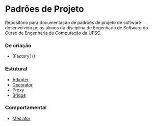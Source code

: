 # Padrões de Projeto
Repositório para documentação de padrões de projeto de software desenvolvido pelos alunos da disciplina de Engenharia de Software do Curso de Engenharia de Computação da UFSC.

### De criação
- [Factory] ()

### Estutural

- [Adapter](https://github.com/andreabord/padroesdeprojeto/wiki/Adapter)
- [Decorator](https://github.com/andreabord/padroesdeprojeto/wiki/Decorator)
- [Proxy](https://github.com/andreabord/padroesdeprojeto/wiki/Proxy)
- [Bridge](https://github.com/andreabord/padroesdeprojeto/wiki/Bridge)
### Comportamental

- [Mediator](https://github.com/andreabord/padroesdeprojeto/wiki/Mediator)



